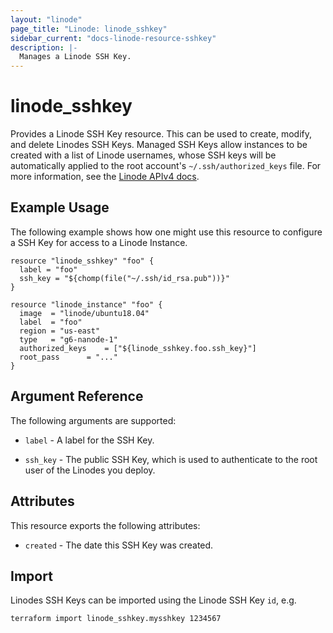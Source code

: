 ```yaml
---
layout: "linode"
page_title: "Linode: linode_sshkey"
sidebar_current: "docs-linode-resource-sshkey"
description: |-
  Manages a Linode SSH Key.
---
```


# linode\_sshkey

Provides a Linode SSH Key resource.  This can be used to create, modify, and delete Linodes SSH Keys.  Managed SSH Keys allow instances to be created with a list of Linode usernames, whose SSH keys will be automatically applied to the root account's `~/.ssh/authorized_keys` file.
For more information, see the [Linode APIv4 docs](https://developers.linode.com/api/v4#operation/getSSHKeys).

## Example Usage

The following example shows how one might use this resource to configure a SSH Key for access to a Linode Instance.

```hcl
resource "linode_sshkey" "foo" {
  label = "foo"
  ssh_key = "${chomp(file("~/.ssh/id_rsa.pub"))}"
}

resource "linode_instance" "foo" {
  image  = "linode/ubuntu18.04"
  label  = "foo"
  region = "us-east"
  type   = "g6-nanode-1"
  authorized_keys    = ["${linode_sshkey.foo.ssh_key}"]
  root_pass      = "..."
}
```

## Argument Reference

The following arguments are supported:

* `label` - A label for the SSH Key.

* `ssh_key` - The public SSH Key, which is used to authenticate to the root user of the Linodes you deploy.


## Attributes

This resource exports the following attributes:

* `created` - The date this SSH Key was created.

## Import

Linodes SSH Keys can be imported using the Linode SSH Key `id`, e.g.

```sh
terraform import linode_sshkey.mysshkey 1234567
```
